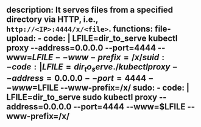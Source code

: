 description: It serves files from a specified directory via HTTP, i.e., `http://<IP>:4444/x/<file>`.
functions:
  file-upload:
    - code: |
        LFILE=dir_to_serve
        kubectl proxy --address=0.0.0.0 --port=4444 --www=$LFILE --www-prefix=/x/
  suid:
    - code: |
        LFILE=dir_to_serve
        ./kubectl proxy --address=0.0.0.0 --port=4444 --www=$LFILE --www-prefix=/x/
  sudo:
    - code: |
        LFILE=dir_to_serve
        sudo kubectl proxy --address=0.0.0.0 --port=4444 --www=$LFILE --www-prefix=/x/
---
